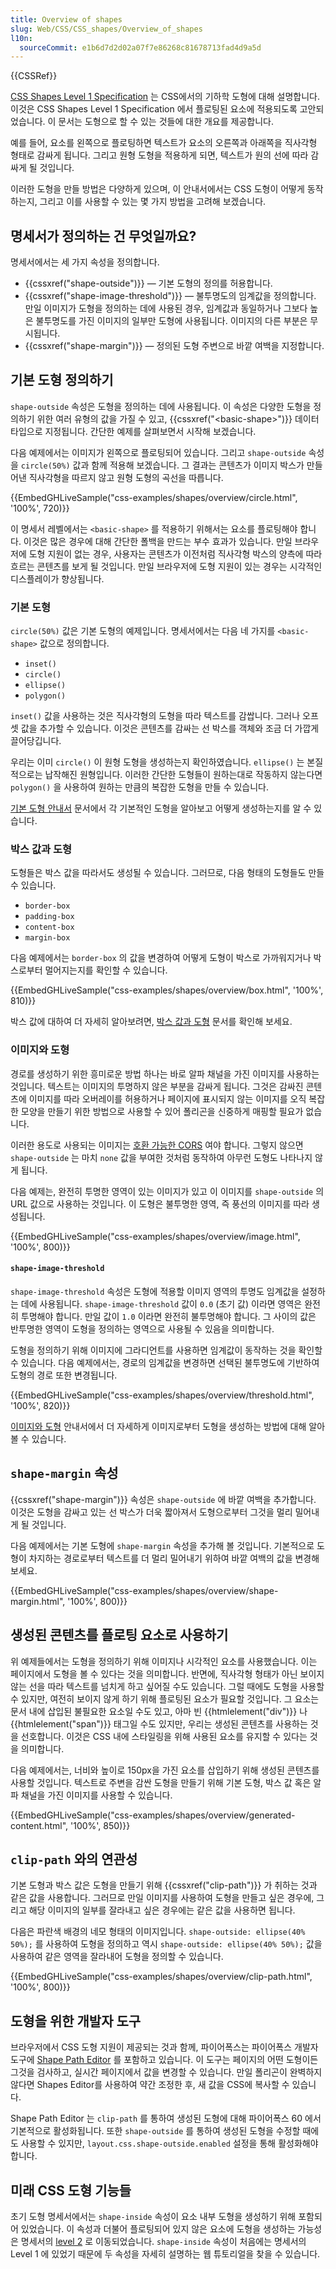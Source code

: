 ```yaml
---
title: Overview of shapes
slug: Web/CSS/CSS_shapes/Overview_of_shapes
l10n:
  sourceCommit: e1b6d7d2d02a07f7e86268c81678713fad4d9a5d
---
```


{{CSSRef}}

[CSS Shapes Level 1 Specification](https://www.w3.org/TR/css-shapes/) 는 CSS에서의 기하학 도형에 대해 설명합니다. 이것은 CSS Shapes Level 1 Specification 에서 플로팅된 요소에 적용되도록 고안되었습니다. 이 문서는 도형으로 할 수 있는 것들에 대한 개요를 제공합니다.

예를 들어, 요소를 왼쪽으로 플로팅하면 텍스트가 요소의 오른쪽과 아래쪽을 직사각형 형태로 감싸게 됩니다. 그리고 원형 도형을 적용하게 되면, 텍스트가 원의 선에 따라 감싸게 될 것입니다.

이러한 도형을 만들 방법은 다양하게 있으며, 이 안내서에서는 CSS 도형이 어떻게 동작하는지, 그리고 이를 사용할 수 있는 몇 가지 방법을 고려해 보겠습니다.

## 명세서가 정의하는 건 무엇일까요?

명세서에서는 세 가지 속성을 정의합니다.

- {{cssxref("shape-outside")}} — 기본 도형의 정의를 허용합니다.
- {{cssxref("shape-image-threshold")}} — 불투명도의 임계값을 정의합니다. 만일 이미지가 도형을 정의하는 데에 사용된 경우, 임계값과 동일하거나 그보다 높은 불투명도를 가진 이미지의 일부만 도형에 사용됩니다. 이미지의 다른 부분은 무시됩니다.
- {{cssxref("shape-margin")}} — 정의된 도형 주변으로 바깥 여백을 지정합니다.

## 기본 도형 정의하기

`shape-outside` 속성은 도형을 정의하는 데에 사용됩니다. 이 속성은 다양한 도형을 정의하기 위한 여러 유형의 값을 가질 수 있고, {{cssxref("&lt;basic-shape&gt;")}} 데이터 타입으로 지정됩니다. 간단한 예제를 살펴보면서 시작해 보겠습니다.

다음 예제에서는 이미지가 왼쪽으로 플로팅되어 있습니다. 그리고 `shape-outside` 속성을 `circle(50%)` 값과 함께 적용해 보겠습니다. 그 결과는 콘텐츠가 이미지 박스가 만들어낸 직사각형을 따르지 않고 원형 도형의 곡선을 따릅니다.

{{EmbedGHLiveSample("css-examples/shapes/overview/circle.html", '100%', 720)}}

이 명세서 레벨에서는 `<basic-shape>` 를 적용하기 위해서는 요소를 플로팅해야 합니다. 이것은 많은 경우에 대해 간단한 폴백을 만드는 부수 효과가 있습니다. 만일 브라우저에 도형 지원이 없는 경우, 사용자는 콘텐츠가 이전처럼 직사각형 박스의 양측에 따라 흐르는 콘텐츠를 보게 될 것입니다. 만일 브라우저에 도형 지원이 있는 경우는 시각적인 디스플레이가 향상됩니다.

### 기본 도형

`circle(50%)` 값은 기본 도형의 예제입니다. 명세서에서는 다음 네 가지를 `<basic-shape>` 값으로 정의합니다.

- `inset()`
- `circle()`
- `ellipse()`
- `polygon()`

`inset()` 값을 사용하는 것은 직사각형의 도형을 따라 텍스트를 감쌉니다. 그러나 오프셋 값을 추가할 수 있습니다. 이것은 콘텐츠를 감싸는 선 박스를 객체와 조금 더 가깝게 끌어당깁니다.

우리는 이미 `circle()` 이 원형 도형을 생성하는지 확인하였습니다. `ellipse()` 는 본질적으로는 납작해진 원형입니다. 이러한 간단한 도형들이 원하는대로 작동하지 않는다면 `polygon()` 을 사용하여 원하는 만큼의 복잡한 도형을 만들 수 있습니다.

[기본 도형 안내서](/ko/docs/Web/CSS/CSS_shapes/Basic_shapes) 문서에서 각 기본적인 도형을 알아보고 어떻게 생성하는지를 알 수 있습니다.

### 박스 값과 도형

도형들은 박스 값을 따라서도 생성될 수 있습니다. 그러므로, 다음 형태의 도형들도 만들 수 있습니다.

- `border-box`
- `padding-box`
- `content-box`
- `margin-box`

다음 예제에서는 `border-box` 의 값을 변경하여 어떻게 도형이 박스로 가까워지거나 박스로부터 멀어지는지를 확인할 수 있습니다.

{{EmbedGHLiveSample("css-examples/shapes/overview/box.html", '100%', 810)}}

박스 값에 대하여 더 자세히 알아보려면, [박스 값과 도형](/ko/docs/Web/CSS/CSS_shapes/From_box_values) 문서를 확인해 보세요.

### 이미지와 도형

경로를 생성하기 위한 흥미로운 방법 하나는 바로 알파 채널을 가진 이미지를 사용하는 것입니다. 텍스트는 이미지의 투명하지 않은 부분을 감싸게 됩니다. 그것은 감싸진 콘텐츠에 이미지를 따라 오버레이를 허용하거나 페이지에 표시되지 않는 이미지를 오직 복잡한 모양을 만들기 위한 방법으로 사용할 수 있어 폴리곤을 신중하게 매핑할 필요가 없습니다.

이러한 용도로 사용되는 이미지는 [호환 가능한 CORS](/ko/docs/Web/HTTP/CORS) 여야 합니다. 그렇지 않으면 `shape-outside` 는 마치 `none` 값을 부여한 것처럼 동작하여 아무런 도형도 나타나지 않게 됩니다.

다음 예제는, 완전히 투명한 영역이 있는 이미지가 있고 이 이미지를 `shape-outside` 의 URL 값으로 사용하는 것입니다. 이 도형은 불투명한 영역, 즉 풍선의 이미지를 따라 생성됩니다.

{{EmbedGHLiveSample("css-examples/shapes/overview/image.html", '100%', 800)}}

#### `shape-image-threshold`

`shape-image-threshold` 속성은 도형에 적용할 이미지 영역의 투명도 임계값을 설정하는 데에 사용됩니다. `shape-image-threshold` 값이 `0.0` (초기 값) 이라면 영역은 완전히 투명해야 합니다. 만일 값이 `1.0` 이라면 완전히 불투명해야 합니다. 그 사이의 값은 반투명한 영역이 도형을 정의하는 영역으로 사용될 수 있음을 의미합니다.

도형을 정의하기 위해 이미지에 그라디언트를 사용하면 임계값이 동작하는 것을 확인할 수 있습니다. 다음 예제에서는, 경로의 임계값을 변경하면 선택된 불투명도에 기반하여 도형의 경로 또한 변경됩니다.

{{EmbedGHLiveSample("css-examples/shapes/overview/threshold.html", '100%', 820)}}

[이미지와 도형](/ko/docs/Web/CSS/CSS_shapes/Shapes_from_images) 안내서에서 더 자세하게 이미지로부터 도형을 생성하는 방법에 대해 알아볼 수 있습니다.

## `shape-margin` 속성

{{cssxref("shape-margin")}} 속성은 `shape-outside` 에 바깥 여백을 추가합니다. 이것은 도형을 감싸고 있는 선 박스가 더욱 짧아져서 도형으로부터 그것을 멀리 밀어내게 될 것입니다.

다음 예제에서는 기본 도형에 `shape-margin` 속성을 추가해 볼 것입니다. 기본적으로 도형이 차지하는 경로로부터 텍스트를 더 멀리 밀어내기 위하여 바깥 여백의 값을 변경해 보세요.

{{EmbedGHLiveSample("css-examples/shapes/overview/shape-margin.html", '100%', 800)}}

## 생성된 콘텐츠를 플로팅 요소로 사용하기

위 예제들에서는 도형을 정의하기 위해 이미지나 시각적인 요소를 사용했습니다. 이는 페이지에서 도형을 볼 수 있다는 것을 의미합니다. 반면에, 직사각형 형태가 아닌 보이지 않는 선을 따라 텍스트를 넘치게 하고 싶어질 수도 있습니다. 그럴 때에도 도형을 사용할 수 있지만, 여전히 보이지 않게 하기 위해 플로팅된 요소가 필요할 것입니다. 그 요소는 문서 내에 삽입된 불필요한 요소일 수도 있고, 아마 빈 {{htmlelement("div")}} 나 {{htmlelement("span")}} 태그일 수도 있지만, 우리는 생성된 콘텐츠를 사용하는 것을 선호합니다. 이것은 CSS 내에 스타일링을 위해 사용된 요소를 유지할 수 있다는 것을 의미합니다.

다음 예제에서는, 너비와 높이로 150px을 가진 요소를 삽입하기 위해 생성된 콘텐츠를 사용할 것입니다. 텍스트로 주변을 감싼 도형을 만들기 위해 기본 도형, 박스 값 혹은 알파 채널을 가진 이미지를 사용할 수 있습니다.

{{EmbedGHLiveSample("css-examples/shapes/overview/generated-content.html", '100%', 850)}}

## `clip-path` 와의 연관성

기본 도형과 박스 값은 도형을 만들기 위해 {{cssxref("clip-path")}} 가 취하는 것과 같은 값을 사용합니다. 그러므로 만일 이미지를 사용하여 도형을 만들고 싶은 경우에, 그리고 해당 이미지의 일부를 잘라내고 싶은 경우에는 같은 값을 사용하면 됩니다.

다음은 파란색 배경의 네모 형태의 이미지입니다. `shape-outside: ellipse(40% 50%);` 를 사용하여 도형을 정의하고 역시 `shape-outside: ellipse(40% 50%);` 값을 사용하여 같은 영역을 잘라내어 도형을 정의할 수 있습니다.

{{EmbedGHLiveSample("css-examples/shapes/overview/clip-path.html", '100%', 800)}}

## 도형을 위한 개발자 도구

브라우저에서 CSS 도형 지원이 제공되는 것과 함께, 파이어폭스는 파이어폭스 개발자 도구에 [Shape Path Editor](https://firefox-source-docs.mozilla.org/devtools-user/page_inspector/how_to/edit_css_shapes/index.html) 를 포함하고 있습니다. 이 도구는 페이지의 어떤 도형이든 그것을 검사하고, 실시간 페이지에서 값을 변경할 수 있습니다. 만일 폴리곤이 완벽하지 않다면 Shapes Editor를 사용하여 약간 조정한 후, 새 값을 CSS에 복사할 수 있습니다.

Shape Path Editor 는 `clip-path` 를 통하여 생성된 도형에 대해 파이어폭스 60 에서 기본적으로 활성화됩니다. 또한 `shape-outside` 를 통하여 생성된 도형을 수정할 때에도 사용할 수 있지만, `layout.css.shape-outside.enabled` 설정을 통해 활성화해야 합니다.

## 미래 CSS 도형 기능들

초기 도형 명세서에서는 `shape-inside` 속성이 요소 내부 도형을 생성하기 위해 포함되어 있었습니다. 이 속성과 더불어 플로팅되어 있지 않은 요소에 도형을 생성하는 가능성은 명세서의 [level 2](https://drafts.csswg.org/css-shapes-2/) 로 이동되었습니다. `shape-inside` 속성이 처음에는 명세서의 Level 1 에 있었기 때문에 두 속성을 자세히 설명하는 웹 튜토리얼을 찾을 수 있습니다.

